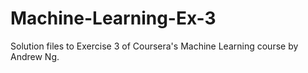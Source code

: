 # Machine-Learning-Ex-3
Solution files to Exercise 3 of Coursera's Machine Learning course by Andrew Ng.

